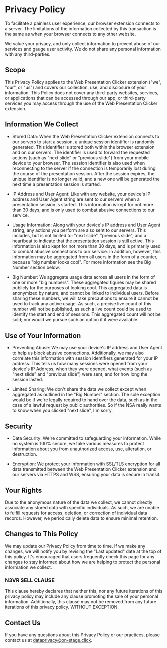 # Privacy Policy
To facilitate a painless user experience, our browser extension connects to a server. The limitations of the information collected by this transaction is the same as when your browser connects to any other website.

We value your privacy, and only collect information to prevent abuse of our services and gauge user activity. We do not share any personal information with any third-parties.

## Scope
This Privacy Policy applies to the Web Presentation Clicker extension ("we", "our", or "us") and covers our collection, use, and disclosure of your information. This Policy does not cover any third-party websites, services, or applications that can be accessed through our app, or third-party services you may access through the use of the Web Presentation Clicker extension.

## Information We Collect
* Stored Data: When the Web Presentation Clicker extension connects to our servers to start a session, a unique session identifier is randomly generated. This identifier is stored both within the browser extension and on our servers. The identifier is used to forward the requested actions (such as "next slide" or "previous slide") from your mobile device to your browser. The session identifier is also used when reconnecting to the server if the connection is temporarily lost during the course of the presentation session. After the session expires, the unique identifier is no longer valid, and a new one will be generated the next time a presentation session is started.

* IP Address and User Agent: Like with any website, your device's IP address and User Agent string are sent to our servers when a presentation session is started. This information is kept for not more than 30 days, and is only used to combat abusive connections to our service.

* Usage Information: Along with your device's IP address and User Agent string, any actions you perform are also sent to our servers. This includes, but is not limited to: "next slide", "previous slide", and a heartbeat to indicate that the presentation session is still active. This information is also kept for not more than 30 days, and is primarily used to combat abusive connections to our service. In addition, however, this information may be aggregated from all users in the form of a counter, because "big number looks cool". For more information see the Big Number section below.

* Big Number: We aggregate usage data across all users in the form of one or more "big numbers". These aggregated figures may be shared publicly for the purposes of looking cool. This aggregated data is anonymized by nature, and cannot be linked to individual users. Before sharing these numbers, we will take precautions to ensure it cannot be used to track any active usage. As such, a precise live count of this number will not be published, as such a live count could be used to identify the start and end of sessions. This aggregated count will not be sold; nor would we pursue such an option if it were available.

## Use of Your Information
* Preventing Abuse: We may use your device's IP address and User Agent to help us block abusive connections. Additionally, we may also correlate this information with session identifiers generated for your IP address. This tells us how many sessions were opened from your device's IP Address, when they were opened, what events (such as "next slide" and "previous slide") were sent, and for how long the session lasted.

* Limited Sharing: We don't share the data we collect except when aggregated as outlined in the "Big Number" section. The sole exception would be if we're legally required to hand over the data, such as in the case of a lawful request by public authorities. So if the NSA really wants to know when you clicked "next slide", I'm sorry.

## Security
* Data Security: We're committed to safeguarding your information. While no system is 100% secure, we take various measures to protect information about you from unauthorized access, use, alteration, or destruction.

* Encryption: We protect your information with SSL/TLS encryption for all data transmitted between the Web Presentation Clicker extension and our servers via HTTPS and WSS, ensuring your data is secure in transit.

## Your Rights
Due to the anonymous nature of the data we collect, we cannot directly associate any stored data with specific individuals. As such, we are unable to fulfill requests for access, deletion, or correction of individual data records. However, we periodically delete data to ensure minimal retention.

## Changes to This Policy
We may update our Privacy Policy from time to time. If we make any changes, we will notify you by revising the "Last updated" date at the top of this policy. It's encouraged that users frequently check this page for any changes to stay informed about how we are helping to protect the personal information we collect.

### N3VR $ELL CLAUSE
This clause hereby declares that neither this, nor any future iterations of this privacy policy may include any clause promoting the sale of your personal information. Additionally, this clause may not be removed from any future iterations of this privacy policy. WITHOUT EXCEPTION.

## Contact Us
If you have any questions about this Privacy Policy or our practices, please contact us at dataprivacy@on-stage.click.


